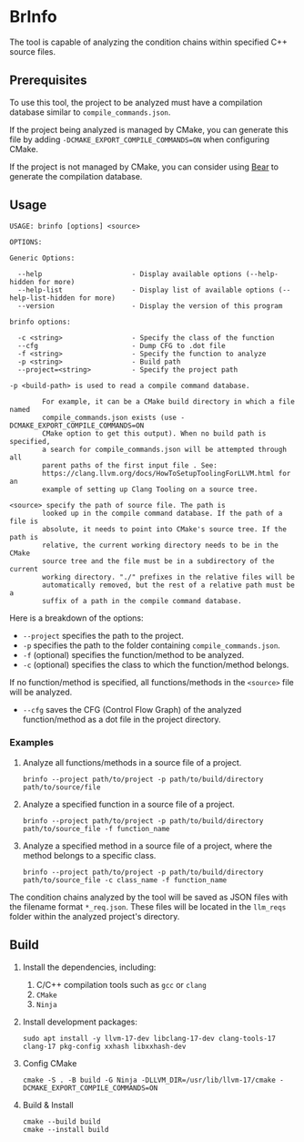 # BrInfo

The tool is capable of analyzing the condition chains within specified C++ source files.

## Prerequisites

To use this tool, the project to be analyzed must have a compilation database similar to `compile_commands.json`.

If the project being analyzed is managed by CMake, you can generate this file by adding `-DCMAKE_EXPORT_COMPILE_COMMANDS=ON` when configuring CMake.

If the project is not managed by CMake, you can consider using [Bear](https://github.com/rizsotto/Bear) to generate the compilation database.

## Usage

```
USAGE: brinfo [options] <source>

OPTIONS:

Generic Options:

  --help                      - Display available options (--help-hidden for more)
  --help-list                 - Display list of available options (--help-list-hidden for more)
  --version                   - Display the version of this program

brinfo options:

  -c <string>                 - Specify the class of the function
  --cfg                       - Dump CFG to .dot file
  -f <string>                 - Specify the function to analyze
  -p <string>                 - Build path
  --project=<string>          - Specify the project path

-p <build-path> is used to read a compile command database.

        For example, it can be a CMake build directory in which a file named
        compile_commands.json exists (use -DCMAKE_EXPORT_COMPILE_COMMANDS=ON
        CMake option to get this output). When no build path is specified,
        a search for compile_commands.json will be attempted through all
        parent paths of the first input file . See:
        https://clang.llvm.org/docs/HowToSetupToolingForLLVM.html for an
        example of setting up Clang Tooling on a source tree.

<source> specify the path of source file. The path is
        looked up in the compile command database. If the path of a file is
        absolute, it needs to point into CMake's source tree. If the path is
        relative, the current working directory needs to be in the CMake
        source tree and the file must be in a subdirectory of the current
        working directory. "./" prefixes in the relative files will be
        automatically removed, but the rest of a relative path must be a
        suffix of a path in the compile command database.
```

Here is a breakdown of the options:

- `--project` specifies the path to the project.
- `-p` specifies the path to the folder containing `compile_commands.json`.
- `-f` (optional) specifies the function/method to be analyzed.
- `-c` (optional) specifies the class to which the function/method belongs.

If no function/method is specified, all functions/methods in the `<source>` file will be analyzed.

- `--cfg` saves the CFG (Control Flow Graph) of the analyzed function/method as a dot file in the project directory.

### Examples

1. Analyze all functions/methods in a source file of a project.

   ```shell
   brinfo --project path/to/project -p path/to/build/directory path/to/source/file
   ```

2. Analyze a specified function in a source file of a project.

   ```shell
   brinfo --project path/to/project -p path/to/build/directory path/to/source_file -f function_name
   ```

3. Analyze a specified method in a source file of a project, where the method belongs to a specific class.

   ```shell
   brinfo --project path/to/project -p path/to/build/directory path/to/source_file -c class_name -f function_name
   ```

The condition chains analyzed by the tool will be saved as JSON files with the filename format `*_req.json`. These files will be located in the `llm_reqs` folder within the analyzed project's directory.

## Build

1. Install the dependencies, including:

   1. C/C++ compilation tools such as `gcc` or `clang`
   2. `CMake`
   3. `Ninja`
   
2. Install development packages:

   ```shell
   sudo apt install -y llvm-17-dev libclang-17-dev clang-tools-17 clang-17 pkg-config xxhash libxxhash-dev
   ```

3. Config CMake

   ```shell
   cmake -S . -B build -G Ninja -DLLVM_DIR=/usr/lib/llvm-17/cmake -DCMAKE_EXPORT_COMPILE_COMMANDS=ON
   ```

4. Build & Install

   ```
   cmake --build build
   cmake --install build
   ```
